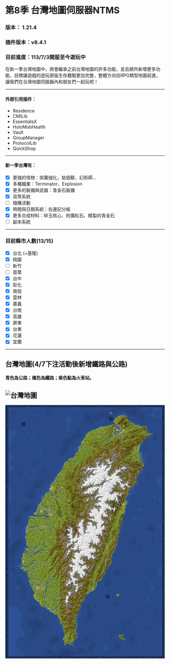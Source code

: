 # 第8季 台灣地圖伺服器NTMS 

### 版本： 1.21.4
### 插件版本：v8.4.1
### 目前進度：113/7/3開服至今遊玩中
在新一季台灣地圖中，將會繼承之前台灣地圖的許多功能，並且額外新增更多功能，目標讓遊戲的遊玩原版生存體驗更加完整，整體方向往RPG類型地圖前進，讓我們在台灣地圖伺服器內和朋友們一起玩吧！
***
#### 外部引用插件：
 - Residence
 - CMILib
 - EssentialsX
 - HoloMobHealth
 - Vault
 - GroupManager
 - ProtocolLib
 - QuickShop

***
#### 新一季台灣有：
 - [x] 更強的怪物：突襲強化，劫毀獸、幻術師...
 - [x] 多種職業：Terminator、Explosion
 - [x] 更多的裝備與武器：青金石裝備
 - [x] 貨幣系統
 - [ ] 隨機活動
 - [x] 時間與日期系統：右邊記分板
 - [x] 更多合成材料：碎玉核心、附魔紅石、精製的青金石
 - [ ] 副本系統

***
### 目前縣市人數(13/15)

 - [x] 台北 (+基隆)
 - [x] 桃園
 - [ ] 新竹
 - [ ] 苗栗
 - [x] 台中
 - [x] 彰化
 - [x] 南投
 - [x] 雲林
 - [x] 嘉義
 - [x] 台南
 - [x] 高雄
 - [x] 屏東
 - [x] 台東
 - [x] 花蓮
 - [x] 宜蘭

***
## 台灣地圖(4/7下注活動後新增鐵路與公路)
#### 青色為公路；橘色為鐵路；紫色點為火車站。
![台灣地圖](台灣地圖+鐵路與公路.png)
---

![近期地圖](台灣地圖空拍2025-06-09.png)
